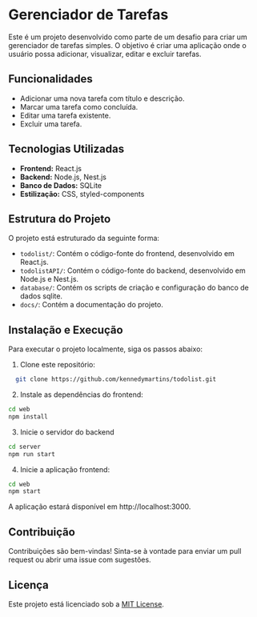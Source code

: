 # Gerenciador de Tarefas

Este é um projeto desenvolvido como parte de um desafio para criar um gerenciador de tarefas simples. O objetivo é criar uma aplicação onde o usuário possa adicionar, visualizar, editar e excluir tarefas.

## Funcionalidades

- Adicionar uma nova tarefa com título e descrição.
- Marcar uma tarefa como concluída.
- Editar uma tarefa existente.
- Excluir uma tarefa.

## Tecnologias Utilizadas

- **Frontend:** React.js
- **Backend:** Node.js, Nest.js
- **Banco de Dados:** SQLite
- **Estilização:** CSS, styled-components

## Estrutura do Projeto

O projeto está estruturado da seguinte forma:

- `todolist/`: Contém o código-fonte do frontend, desenvolvido em React.js.
- `todolistAPI/`: Contém o código-fonte do backend, desenvolvido em Node.js e Nest.js.
- `database/`: Contém os scripts de criação e configuração do banco de dados sqlite.
- `docs/`: Contém a documentação do projeto.

## Instalação e Execução

Para executar o projeto localmente, siga os passos abaixo:

1. Clone este repositório:

 ```sh
   git clone https://github.com/kennedymartins/todolist.git
```

2. Instale as dependências do frontend:

```sh
cd web
npm install
```

3. Inicie o servidor do backend

```sh
cd server
npm run start
```

4. Inicie a aplicação frontend:

```sh
cd web
npm start
```

A aplicação estará disponível em http://localhost:3000.

## Contribuição

Contribuições são bem-vindas! Sinta-se à vontade para enviar um pull request ou abrir uma issue com sugestões.

## Licença

Este projeto está licenciado sob a [MIT License](https://opensource.org/licenses/MIT).
